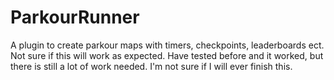 # ParkourRunner
A plugin to create parkour maps with timers, checkpoints, leaderboards ect.
Not sure if this will work as expected. Have tested before and it worked, but there is still a lot of work needed. I'm not sure if I will ever finish this.
